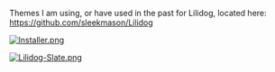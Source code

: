 ﻿Themes I am using, or have used in the past for Lilidog, located here: https://github.com/sleekmason/Lilidog





[![Installer.png](https://i.postimg.cc/6qSpSZNR/Installer.png)](https://postimg.cc/JHN8HG04)

[![Lilidog-Slate.png](https://i.postimg.cc/3J4CRPs6/Lilidog-Slate.png)](https://postimg.cc/SJ4z1tN7)
